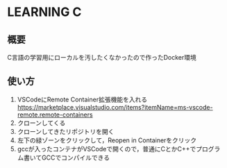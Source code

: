 # LEARNING C
## 概要
C言語の学習用にローカルを汚したくなかったので作ったDocker環境

## 使い方
1. VSCodeにRemote Container拡張機能を入れる  
    https://marketplace.visualstudio.com/items?itemName=ms-vscode-remote.remote-containers
1. クローンしてくる
1. クローンしてきたリポジトリを開く
1. 左下の緑ゾーンをクリックして，Reopen in Containerをクリック
1. gccが入ったコンテナがVSCodeで開くので，普通にCとかC++でプログラム書いてGCCでコンパイルできる
